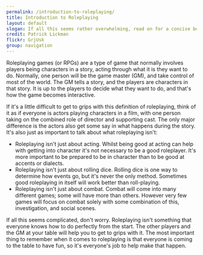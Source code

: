 ```yaml
---
permalink: /introduction-to-roleplaying/
title: Introduction to Roleplaying
layout: default
slogan: If all this seems rather overwhelming, read on for a concise beginner's guide to what roleplaying actually is, as written by our erstwhile President Gareth Williams.
credit: Patrick Lickman
flickr: GrjUsk
group: navigation
---
```

Roleplaying games (or RPGs) are a type of game that normally involves players being characters in a story, acting through what it is they want to do. Normally, one person will be the game master (GM), and take control of most of the world. The GM tells a story, and the players are characters in that story. It is up to the players to decide what they want to do, and that's how the game becomes interactive.

If it's a little difficult to get to grips with this definition of roleplaying, think of it as if everyone is actors playing characters in a film, with one person taking on the combined role of director and supporting cast. The only major difference is the actors also get some say in what happens during the story.
It's also just as important to talk about what roleplaying isn't:

* Roleplaying isn't just about acting.  Whilst being good at acting can help with getting into character it's not necessary to be a good roleplayer.  It's more important to be prepared to be in character than to be good at accents or dialects.
* Roleplaying isn't just about rolling dice.  Rolling dice is one way to determine how events go, but it's never the only method.  Sometimes good roleplaying in itself will work better than roll-playing.
* Roleplaying isn't just about combat.  Combat will come into many different games; some will have more than others.  However very few games will focus on combat solely with some combination of this, investigation, and social scenes.

If all this seems complicated, don't worry.  Roleplaying isn't something that everyone knows how to do perfectly from the start.  The other players and the GM at your table will help you to get to grips with it.  The most important thing to remember when it comes to roleplaying is that everyone is coming to the table to have fun, so it's everyone's job to help make that happen.
